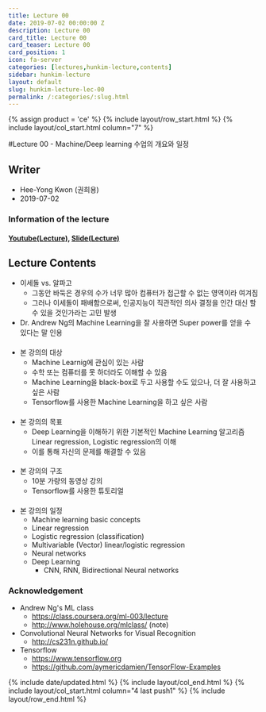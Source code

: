 ```yaml
---
title: Lecture 00
date: 2019-07-02 00:00:00 Z
description: Lecture 00
card_title: Lecture 00
card_teaser: Lecture 00
card_position: 1
icon: fa-server
categories: [lectures,hunkim-lecture,contents]
sidebar: hunkim-lecture
layout: default
slug: hunkim-lecture-lec-00
permalink: /:categories/:slug.html
---
```


{% assign product = 'ce' %}
{% include layout/row_start.html %}
{% include layout/col_start.html column="7" %}

#Lecture 00 - Machine/Deep learning 수업의 개요와 일정

## Writer
+ Hee-Yong Kwon (권희용)
+ 2019-07-02

### Information of the lecture
#### [Youtube(Lecture)](https://www.youtube.com/watch?v=BS6O0zOGX4E), [Slide(Lecture)](https://github.com/inhaucs/inhaucs.github.io/blob/master/assets/files/heeyong/2019/hunkim-lecture/slide/lec0.pdf?raw=true)

## Lecture Contents
+ 이세돌 vs. 알파고
  + 그동안 바둑은 경우의 수가 너무 많아 컴퓨터가 접근할 수 없는 영역이라 여겨짐
  + 그러나 이세돌이 패배함으로써, 인공지능이 직관적인 의사 결정을 인간 대신 할 수 있을 것인가라는 고민 발생
+ Dr. Andrew Ng의 Machine Learning을 잘 사용하면 Super power를 얻을 수 있다는 말 인용

####

+ 본 강의의 대상
  + Machine Learnig에 관심이 있는 사람
  + 수학 또는 컴퓨터를 못 하더라도 이해할 수 있음
  + Machine Learning을 black-box로 두고 사용할 수도 있으나, 더 잘 사용하고 싶은 사람
  + Tensorflow를 사용한 Machine Learning을 하고 싶은 사람

####

+ 본 강의의 목표
  + Deep Learning을 이해하기 위한 기본적인 Machine Learning 알고리즘 Linear regression, Logistic regression의 이해
  + 이를 통해 자신의 문제를 해결할 수 있음

####

+ 본 강의의 구조
  + 10분 가량의 동영상 강의
  + Tensorflow를 사용한 튜토리얼

####

+ 본 강의의 일정
  + Machine learning basic concepts
  + Linear regression
  + Logistic regression (classification)
  + Multivariable (Vector) linear/logistic regression
  + Neural networks
  + Deep Learning
    + CNN, RNN, Bidirectional Neural networks

### Acknowledgement
+ Andrew Ng's ML class
  + https://class.coursera.org/ml-003/lecture
  + http://www.holehouse.org/mlclass/ (note)
+ Convolutional Neural Networks for Visual Recognition
  + http://cs231n.github.io/
+ Tensorflow
  + https://www.tensorflow.org
  + https://github.com/aymericdamien/TensorFlow-Examples



{% include date/updated.html %}
{% include layout/col_end.html %}
{% include layout/col_start.html column="4 last push1" %}
{% include layout/row_end.html %}

